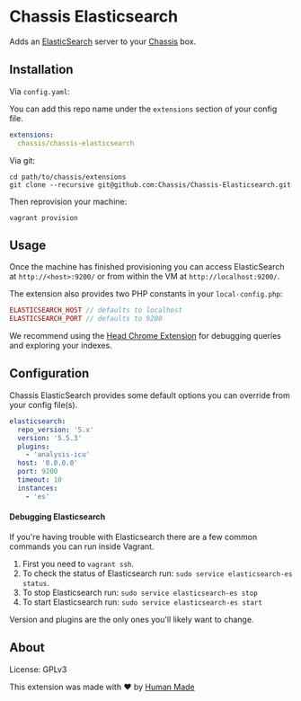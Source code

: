 # Chassis Elasticsearch

Adds an [ElasticSearch](https://www.elastic.co/) server to your
[Chassis](https://github.com/Chassis/Chassis) box.

## Installation

Via `config.yaml`:

You can add this repo name under the `extensions` section of your config file.

```yaml
extensions:
  chassis/chassis-elasticsearch
```

Via git:

```
cd path/to/chassis/extensions
git clone --recursive git@github.com:Chassis/Chassis-Elasticsearch.git
```

Then reprovision your machine:
```
vagrant provision
```

## Usage

Once the machine has finished provisioning you can access ElasticSearch at
`http://<host>:9200/` or from within the VM at `http://localhost:9200/`.

The extension also provides two PHP constants in your `local-config.php`:

```php
ELASTICSEARCH_HOST // defaults to localhost
ELASTICSEARCH_PORT // defaults to 9200
```

We recommend using the [Head Chrome Extension](https://chrome.google.com/webstore/detail/elasticsearch-head/ffmkiejjmecolpfloofpjologoblkegm/) for debugging queries and exploring
your indexes.

## Configuration

Chassis ElasticSearch provides some default options you can override from your
config file(s).

```yaml
elasticsearch:
  repo_version: '5.x'
  version: '5.5.3'
  plugins:
    - 'analysis-icu'
  host: '0.0.0.0'
  port: 9200
  timeout: 10
  instances:
    - 'es'
```

#### Debugging Elasticsearch

If you're having trouble with Elasticsearch there are a few common commands you can run inside Vagrant.

1. First you need to `vagrant ssh`.
2. To check the status of Elasticsearch run: `sudo service elasticsearch-es status`.
3. To stop Elasticsearch run: `sudo service elasticsearch-es stop`
4. To start Elasticsearch run: `sudo service elasticsearch-es start`

Version and plugins are the only ones you'll likely want to change.

## About

License: GPLv3

This extension was made with ❤️ by [Human Made](https://hmn.md/)
